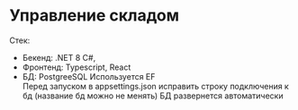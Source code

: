 # Управление складом
Стек: 
- Бекенд: .NET 8 C#,
- Фронтенд: Typescript, React
- БД: PostgreeSQL
Используется EF    
Перед запуском в appsettings.json исправить строку подключения к бд (название бд можно не менять)
БД развернется автоматически     
